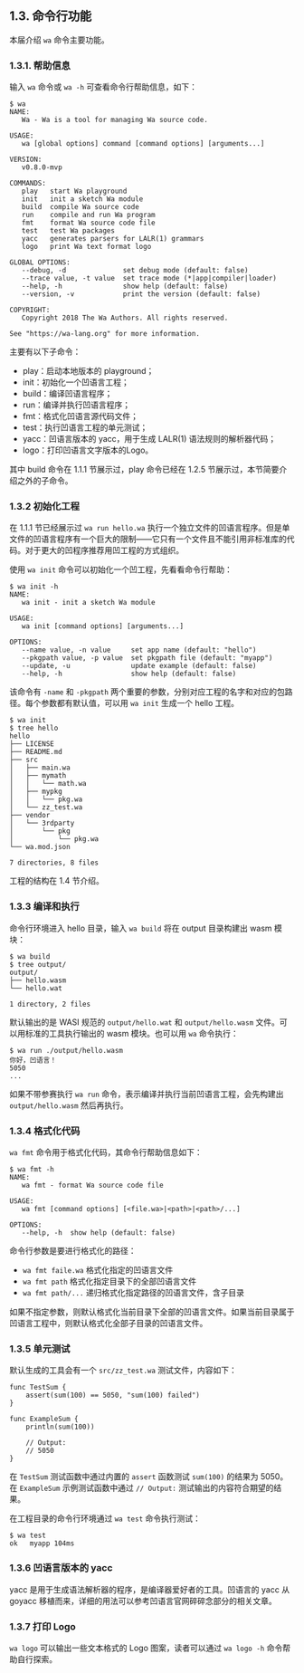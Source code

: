 ## 1.3. 命令行功能

本届介绍 `wa` 命令主要功能。

### 1.3.1. 帮助信息

输入 `wa` 命令或 `wa -h` 可查看命令行帮助信息，如下：

```
$ wa
NAME:
   Wa - Wa is a tool for managing Wa source code.

USAGE:
   wa [global options] command [command options] [arguments...]

VERSION:
   v0.8.0-mvp

COMMANDS:
   play   start Wa playground
   init   init a sketch Wa module
   build  compile Wa source code
   run    compile and run Wa program
   fmt    format Wa source code file
   test   test Wa packages
   yacc   generates parsers for LALR(1) grammars
   logo   print Wa text format logo

GLOBAL OPTIONS:
   --debug, -d              set debug mode (default: false)
   --trace value, -t value  set trace mode (*|app|compiler|loader)
   --help, -h               show help (default: false)
   --version, -v            print the version (default: false)

COPYRIGHT:
   Copyright 2018 The Wa Authors. All rights reserved.

See "https://wa-lang.org" for more information.
```

主要有以下子命令：

- play：启动本地版本的 playground；
- init：初始化一个凹语言工程；
- build：编译凹语言程序；
- run：编译并执行凹语言程序；
- fmt：格式化凹语言源代码文件；
- test：执行凹语言工程的单元测试；
- yacc：凹语言版本的 yacc，用于生成 LALR(1) 语法规则的解析器代码；
- logo：打印凹语言文字版本的Logo。

其中 build 命令在 1.1.1 节展示过，play 命令已经在 1.2.5 节展示过，本节简要介绍之外的子命令。

### 1.3.2 初始化工程

在 1.1.1 节已经展示过 `wa run hello.wa` 执行一个独立文件的凹语言程序。但是单文件的凹语言程序有一个巨大的限制——它只有一个文件且不能引用非标准库的代码。对于更大的凹程序推荐用凹工程的方式组织。

使用 `wa init` 命令可以初始化一个凹工程，先看看命令行帮助：

```
$ wa init -h
NAME:
   wa init - init a sketch Wa module

USAGE:
   wa init [command options] [arguments...]

OPTIONS:
   --name value, -n value     set app name (default: "hello")
   --pkgpath value, -p value  set pkgpath file (default: "myapp")
   --update, -u               update example (default: false)
   --help, -h                 show help (default: false)
```

该命令有 `-name` 和 `-pkgpath` 两个重要的参数，分别对应工程的名字和对应的包路径。每个参数都有默认值，可以用 `wa init` 生成一个 hello 工程。

```
$ wa init
$ tree hello
hello
├── LICENSE
├── README.md
├── src
│   ├── main.wa
│   ├── mymath
│   │   └── math.wa
│   ├── mypkg
│   │   └── pkg.wa
│   └── zz_test.wa
├── vendor
│   └── 3rdparty
│       └── pkg
│           └── pkg.wa
└── wa.mod.json

7 directories, 8 files
```

工程的结构在 1.4 节介绍。

### 1.3.3 编译和执行

命令行环境进入 hello 目录，输入 `wa build` 将在 output 目录构建出 wasm 模块：

```
$ wa build
$ tree output/
output/
├── hello.wasm
└── hello.wat

1 directory, 2 files
```

默认输出的是 WASI 规范的 `output/hello.wat` 和 `output/hello.wasm` 文件。可以用标准的工具执行输出的 wasm 模块。也可以用 `wa` 命令执行：

```
$ wa run ./output/hello.wasm
你好，凹语言！
5050
...
```

如果不带参赛执行 `wa run` 命令，表示编译并执行当前凹语言工程，会先构建出 `output/hello.wasm` 然后再执行。

### 1.3.4 格式化代码

`wa fmt` 命令用于格式化代码，其命令行帮助信息如下：

```
$ wa fmt -h
NAME:
   wa fmt - format Wa source code file

USAGE:
   wa fmt [command options] [<file.wa>|<path>|<path>/...]

OPTIONS:
   --help, -h  show help (default: false)
```

命令行参数是要进行格式化的路径：

- `wa fmt faile.wa` 格式化指定的凹语言文件
- `wa fmt path` 格式化指定目录下的全部凹语言文件
- `wa fmt path/...` 递归格式化指定路径的凹语言文件，含子目录

如果不指定参数，则默认格式化当前目录下全部的凹语言文件。如果当前目录属于凹语言工程中，则默认格式化全部子目录的凹语言文件。

### 1.3.5 单元测试

默认生成的工具会有一个 `src/zz_test.wa` 测试文件，内容如下：

```wa
func TestSum {
	assert(sum(100) == 5050, "sum(100) failed")
}

func ExampleSum {
	println(sum(100))

	// Output:
	// 5050
}
```

在 `TestSum` 测试函数中通过内置的 `assert` 函数测试 `sum(100)` 的结果为 5050。在 `ExampleSum` 示例测试函数中通过 `// Output:` 测试输出的内容符合期望的结果。

在工程目录的命令行环境通过 `wa test` 命令执行测试：

```
$ wa test
ok   myapp 104ms
```

### 1.3.6 凹语言版本的 yacc

yacc 是用于生成语法解析器的程序，是编译器爱好者的工具。凹语言的 yacc 从 goyacc 移植而来，详细的用法可以参考凹语言官网碎碎念部分的相关文章。

### 1.3.7 打印 Logo

`wa logo` 可以输出一些文本格式的 Logo 图案，读者可以通过 `wa logo -h` 命令帮助自行探索。
